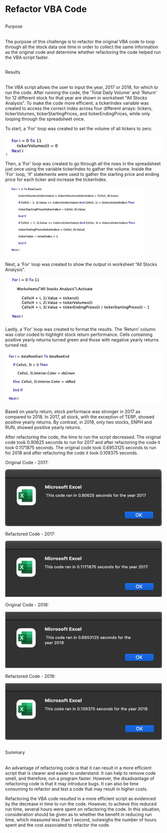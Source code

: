 # Refactor VBA Code
## 
Purpose

###### 
The purpose of this challenge is to refactor the original VBA code to loop through all the stock data one time in order to collect the same information as the original code and determine whether refactoring the code helped run the VBA script faster. 

## 
Results

###### 
The VBA script allows the user to input the year, 2017 or 2018, for which to run the code. After running the code, the 'Total Daily Volume' and 'Return' for 12 different stock for that year are shown in worksheet "All Stocks Analysis". To make the code more efficient, a tickerIndex variable was created to access the correct index across four different arrays: tickers, tickerVolumes, tickerStartingPrices, and tickerEndingPrices, while only looping through the spreadsheet once. 

To start, a 'For' loop was created to set the volume of all tickers to zero.

![VBA_Challenge_Code1](Resources/VBA_Challenge_Code1.png)

Then, a 'For' loop was created to go through all the rows in the spreadsheet just once using the variable tickerIndex to gather the volume. Inside the 'For' loop, 'If' statements were used to gather the starting price and ending price for each ticker and increase the tickerIndex. 

![VBA_Challenge_Code2](Resources/VBA_Challenge_Code2.png)

Next, a 'For' loop was created to show the output in worksheet “All Stocks Analysis”.

![VBA_Challenge_Code3](Resources/VBA_Challenge_Code3.png)

Lastly, a 'For' loop was created to format the results. The ‘Return’ column was color coded to highlight stock return performance. Cells containing positive yearly returns turned green and those with negative yearly returns turned red. 

![VBA_Challenge_Code4](Resources/VBA_Challenge_Code4.png)

Based on yearly return, stock performace was stronger in 2017 as compared to 2018. In 2017, all stock, with the exception of TERP, showed positive yearly returns. By contrast, in 2018, only two stocks, ENPH and RUN, showed positive yearly returns. 

After refactoring the code, the time to run the script decreased. The original code took 0.90625 seconds to run for 2017 and after refactoring the code it took 0.1171875 seconds. The original code took 0.6953125 seconds to run for 2018 and after refactoring the code it took 0.109375 seconds. 

Original Code - 2017:

![VBA_Challenge_2017_Original](Resources/VBA_Challenge_2017_Original.png)

Refactored Code - 2017:

![VBA_Challenge_2017](Resources/VBA_Challenge_2017.png)

Original Code - 2018:

![VBA_Challenge_2018_Original](Resources/VBA_Challenge_2018_Original.png)

Refactored Code - 2018:

![VBA_Challenge_2018](Resources/VBA_Challenge_2018.png)

## 
Summary

######
An advantage of refactoring code is that it can result in a more efficient script that is clearer and easier to understand. It can help to remove code smell, and therefore, run a program faster.  However, the disadvantage of refactoring code is that it may introduce bugs. It can also be time consuming to refactor and test a code that may result in higher costs.  

Refactoring the VBA code resulted in a more efficient script as evidenced by the decrease in time to run the code. However, to achieve this reduced run time, several hours were spent on refactoring the code. In this situation, consideration should be given as to whether the benefit in reducing run time, which measured less than 1 second, outweighs the number of hours spent and the cost associated to refactor the code. 
